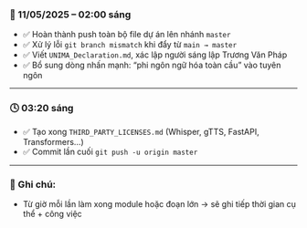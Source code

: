 ### 📅 11/05/2025 – 02:00 sáng  
- ✅ Hoàn thành push toàn bộ file dự án lên nhánh `master`  
- ✅ Xử lý lỗi `git branch mismatch` khi đẩy từ `main → master`  
- ✅ Viết `UNIMA_Declaration.md`, xác lập người sáng lập Trương Văn Pháp  
- ✅ Bổ sung dòng nhấn mạnh: “phi ngôn ngữ hóa toàn cầu” vào tuyên ngôn

---

### 🕓 03:20 sáng  
- ✅ Tạo xong `THIRD_PARTY_LICENSES.md` (Whisper, gTTS, FastAPI, Transformers…)  
- ✅ Commit lần cuối `git push -u origin master`

---

### 🧭 Ghi chú:  
- Từ giờ mỗi lần làm xong module hoặc đoạn lớn → sẽ ghi tiếp thời gian cụ thể + công việc
